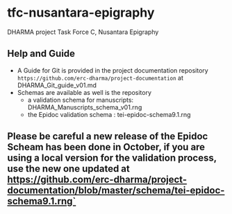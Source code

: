 # tfc-nusantara-epigraphy
DHARMA project Task Force C, Nusantara Epigraphy

## Help and Guide
* A Guide for Git is provided in the project documentation repository `https://github.com/erc-dharma/project-documentation` at DHARMA_Git_guide_v01.md
* Schemas are available as well is the repository
  - a validation schema for manuscripts: DHARMA_Manuscripts_schema_v01.rng
  - the Epidoc validation schema : tei-epidoc-schema9.1.rng

## Please be careful a new release of the Epidoc Scheam has been done in October, if you are using a local version for the validation process, use the new one updated at  https://github.com/erc-dharma/project-documentation/blob/master/schema/tei-epidoc-schema9.1.rng`
